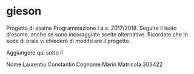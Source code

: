 # gieson
Progetto di esame Programmazione I a.a. 2017/2018.
Seguire il testo d'esame, anche se sono incoraggiate scelte alternative.
Ricordate che in sede di orale vi chiederò di modificare il progetto.


Aggiungere qui sotto il 

Nome:Laurentiu Constantin
Cognome:Marin
Matricola:303422
